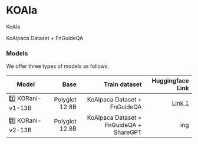 # KOAla

KoAla

KoAlpaca Dataset + FnGuideQA



### Models
We offer three types of models as follows.


| Model | Base | Train dataset | Huggingface Link |
| --- | ---: | ---: | ---: |
| 1️⃣ KORani-v1-13B | Polyglot 12.8B | KoAlpaca Dataset + FnGuideQA | [Link 1]([https://huggingface.co/KRAFTON/KORani-v1-13B](https://huggingface.co/mssongit/Koala-12.8b-v1)) |
| 2️⃣ KORani-v2-13B | Polyglot 12.8B | KoAlpaca Dataset + FnGuideQA + ShareGPT | ing |
